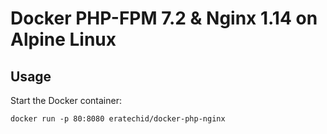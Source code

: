 # Docker PHP-FPM 7.2 & Nginx 1.14 on Alpine Linux

## Usage

Start the Docker container:

    docker run -p 80:8080 eratechid/docker-php-nginx


